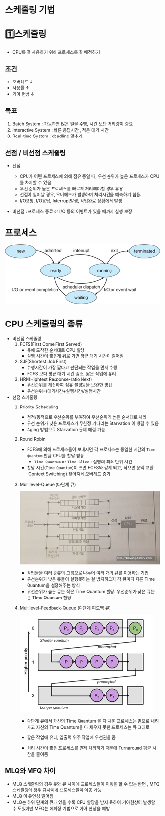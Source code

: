 # 스케줄링 기법

# 1️⃣스케줄링

- CPU를 잘 사용하기 위해 프로세스를 잘 배정하기

## 조건

- 오버헤드 ↓
- 사용률 ↑
- 기아 현상 ↓

## 목표

1. Batch System : 가능하면 많은 일을 수행, 시간 보단 처리량이 중요
2. Interactive System : 빠른 응답시간 , 적은 대기 시간
3. Real-time System : deadline 맞추기

## 선점 / 비선점 스케줄링

- 선점
    - CPU가 어떤 프로세스에 의해 점유 중일 때, 우선 순위가 높은 프로세스가 CPU를 차지할 수 있음
    - 우선 순위가 높은 프로세스를 빠르게 처리해야할 경우 유용.
    - 선점이 일어날 경우, 오버헤드가 발생하며 처리시간을 예측하기 힘듦.
    - I/O요청, I/O응답, Interrupt발생, 작업완료 상황에서 발생

- 비선점 : 프로세스 종료 or I/O 등의 이벤트가 있을 때까지 실행 보장

# 프로세스

![%E1%84%89%E1%85%B3%E1%84%8F%E1%85%A6%E1%84%8C%E1%85%AE%E1%86%AF%E1%84%85%E1%85%B5%E1%86%BC%20%E1%84%80%E1%85%B5%E1%84%87%E1%85%A5%E1%86%B8%20e9cbd670c851471585c43a5d4f6ed278/Untitled.png](cpu/Untitled.png)

# CPU 스케줄링의 종류

- 비선점 스케줄링
    1. FCFS(First Come First Served)
        - 큐에 도착한 순서대로 CPU 할당
        - 실행 시간이 짧은게 뒤로 가면 평균 대기 시간이 길어짐
    2. SJF(Shortest Job First)
        - 수행시간이 가장 짧다고 판단되는 작업을 먼저 수행
        - FCFS 보다 평균 대기 시간 감소, 짧은 작업에 유리
    3. HRN(Hightest Response-ratio Next)
        - 우선순위를 계산하여 점유 불평등을 보완한 방법
        - 우선순위=(대기시간+실행시간)/실행시간
- 선점 스케줄링
    1. Priority Scheduling
        - 정적/동적으로 우선순위를 부여하여 우선순위가 높은 순서대로 처리
        - 우선 순위가 낮은 프로세스가 무한정 기다리는 Starvation 이 생길 수 있음
        - Aging 방법으로 Starvation 문제 해결 가능
    2. Round Robin
        - FCFS에 의해 프로세스들이 보내지면 각 프로세스는 동일한 시간의 `Time Quantum` 만큼 CPU를 할달 받음
            - `Time Quantum` or `Time Slice` : 실행의 최소 단위 시간
        - 할당 시간(`Time Quantum`)이 크면 FCFS와 같게 되고, 작으면 문맥 교환 (Context Switching) 잦아져서 오버헤드 증가
    3. Multilevel-Queue (다단계 큐)

        ![%E1%84%89%E1%85%B3%E1%84%8F%E1%85%A6%E1%84%8C%E1%85%AE%E1%86%AF%E1%84%85%E1%85%B5%E1%86%BC%20%E1%84%80%E1%85%B5%E1%84%87%E1%85%A5%E1%86%B8%20e9cbd670c851471585c43a5d4f6ed278/Untitled%201.png](cpu/Untitled%201.png)

        - 작업들을 여러 종류의 그룹으로 나누어 여러 개의 큐를  이용하는 기법
        - 우선순위가 낮은 큐들이 실행못하는 걸 방지하고자 각 큐마다 다른 Time Quantum을 설정해주는 방식
        - 우선순위가 높은 큐는 작은 Time Quantum 할당. 우선순위가 낮은 큐는 큰 TIme Quantum 할당

    4. Multilevel-Feedback-Queue (다단계 피드백 큐)

        ![%E1%84%89%E1%85%B3%E1%84%8F%E1%85%A6%E1%84%8C%E1%85%AE%E1%86%AF%E1%84%85%E1%85%B5%E1%86%BC%20%E1%84%80%E1%85%B5%E1%84%87%E1%85%A5%E1%86%B8%20e9cbd670c851471585c43a5d4f6ed278/Untitled%202.png](cpu/Untitled%202.png)

        - 다단계 큐에서 자신의 Time Quantum 을 다 채운 프로세스는 밑으로 내려가고 자신의 Time Quantum을 다 채우지 못한 프로세스는 큐 그대로
        
        - 짧은 작업에 유리, 입출력 위주 작업에 우선권을 줌
        
        - 처리 시간이 짧은 프로세스를 먼저 처리하기 때문에 Turnaround 평균 시간을 줄여줌
        
          

## MLQ와 MFQ 차이

- MLQ 스케줄링의 경우 큐와 큐 사이에 프로세스들이 이동을 할 수 없는 반면 , MFQ 스케줄링의 경우 큐사이에 프로세스들이 이동 가능
- MLQ 이 유연성 떨어짐
- MLQ는 하위 단계의 큐가 있을 수록 CPU 할당을 받지 못하여 기아현상이 발생할 수 도있지만 MFQ는 에이징 기법으로 기아 현상을 예방
